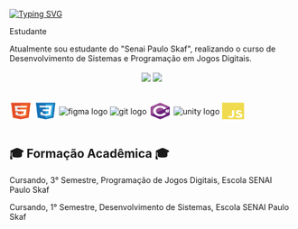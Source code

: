 

<a href="https://git.io/typing-svg"><img src="https://readme-typing-svg.demolab.com?font=Fira+Code&weight=600&duration=2000&pause=1000&color=16EAF7&background=FF6C0000&random=false&width=435&lines=Seja+bem+vindo+ao+meu+perfil+GitHub!;Ol%C3%A1%2C+me+chamo+Raphael!" alt="Typing SVG" /></a>


<div>
    <p>Estudante</p>
</div>

<div>
Atualmente sou estudante do "Senai Paulo Skaf", realizando o curso de Desenvolvimento de Sistemas e Programação em Jogos Digitais.
</div>

</br>


<div align="center">
 <img height="180em" src="https://github-readme-stats.vercel.app/api?username=Raphael-Aljona&show_icons=true&theme=radical"/>
 <img height="180em" src="https://github-readme-stats.vercel.app/api/top-langs/?username=Raphael-Aljona&layout=compact&theme=radical"/>
</div>


</br>

<div style="display: inline_block"><br>
<img align="center" alt="Raphael-HTML" height="30" width="40" src="https://raw.githubusercontent.com/devicons/devicon/master/icons/html5/html5-original.svg">
<img align="center" alt="Raphael-CSS" height="30" width="40" src="https://raw.githubusercontent.com/devicons/devicon/master/icons/css3/css3-original.svg">
<img align="center"  alt="figma logo" height="30" width="40" src="https://cdn.jsdelivr.net/gh/devicons/devicon/icons/figma/figma-original.svg"/>
<img align="center"  alt="git logo" height="30" width="40" src="https://cdn.simpleicons.org/git/F05032"/>
<img align="center" alt="Raphael-Csharp" height="30" width="40" src="https://raw.githubusercontent.com/devicons/devicon/master/icons/csharp/csharp-original.svg">
<img align="center"  alt="unity logo" height="30" width="40" src="https://cdn.simpleicons.org/unity/FFFFFF"/>
<img align="center" alt="Tadeu-Js" height="30" width="40" src="https://raw.githubusercontent.com/devicons/devicon/master/icons/javascript/javascript-plain.svg">

</div>

</br>

<div>
  <h2>🎓 Formação Acadêmica 🎓</h2> 
    <p>Cursando, 3° Semestre, Programação de Jogos Digitais, Escola SENAI Paulo Skaf</p>
    <p>Cursando, 1° Semestre, Desenvolvimento de Sistemas, Escola SENAI Paulo Skaf</p>
</div>


